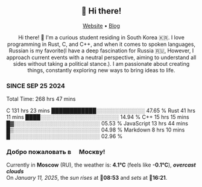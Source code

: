 <h2 align="center">👋 Hi there!</h2>
<p align="center">
  <a href="https://urdekcah.ru">Website</a> •
  <a href="https://urdekcah.blog">Blog</a>
</p>

<p align="center">
  Hi there! 👋 I'm a curious student residing in South Korea 🇰🇷. I love programming in Rust, C, and C++, and when it comes to spoken languages, Russian is my favorite(I have a deep fascination for Russia 🇷🇺, However, I approach current events with a neutral perspective, aiming to understand all sides without taking a political stance.). I am passionate about creating things, constantly exploring new ways to bring ideas to life.
</p>

### SINCE SEP 25 2024
<!--START_SECTION:waka-->
<!--LAST_WAKA_UPDATE:2025-01-11 10:05:58-->
Total Time: 268 hrs 47 mins

C                          131 hrs 23 mins ████████████░░░░░░░░░░░░░   47.65 %
Rust                       41 hrs 11 mins  ████░░░░░░░░░░░░░░░░░░░░░   14.94 %
C++                        15 hrs 15 mins  █▓░░░░░░░░░░░░░░░░░░░░░░░   05.53 %
JavaScript                 13 hrs 44 mins  █▒░░░░░░░░░░░░░░░░░░░░░░░   04.98 %
Markdown                   8 hrs 10 mins   █░░░░░░░░░░░░░░░░░░░░░░░░   02.96 %

<!--END_SECTION:waka-->

<h3>Добро пожаловать в <img src="https://cdn-icons-png.flaticon.com/512/197/197408.png" width="13"/> Москву!</h3>

<!--START_SECTION:weather:moscow-->
<!--LAST_WEATHER_UPDATE:2025-01-11 10:05:57-->
Currently in **Moscow** (RU), the weather is: **4.1°C** (feels like **-0.1°C**), ***overcast clouds***<br/>
On *January 11, 2025*, the *sun rises* at 🌅**08:53** and *sets* at 🌇**16:21**.
<!--END_SECTION:weather-->
